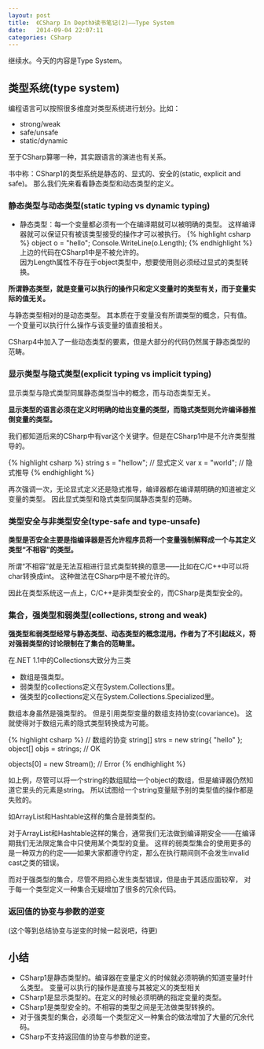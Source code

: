 ```yaml
---
layout: post
title:  《CSharp In Depth》读书笔记(2)——Type System
date:   2014-09-04 22:07:11
categories: CSharp
---
```


继续水。今天的内容是Type System。

## 类型系统(type system)

编程语言可以按照很多维度对类型系统进行划分。比如：

* strong/weak
* safe/unsafe
* static/dynamic

至于CSharp算哪一种，其实跟语言的演进也有关系。

书中称：CSharp1的类型系统是静态的、显式的、安全的(static, explicit and safe)。
那么我们先来看看静态类型和动态类型的定义。


### 静态类型与动态类型(static typing vs dynamic typing)

* 静态类型：每一个变量都必须有一个在编译期就可以被明确的类型。
这样编译器就可以保证只有被该类型接受的操作才可以被执行。
{% highlight csharp %}
object o = "hello";
Console.WriteLine(o.Length);
{% endhighlight %}
上边的代码在CSharp1中是不被允许的。  
因为Length属性不存在于object类型中，想要使用则必须经过显式的类型转换。

<b>所谓静态类型，就是变量可以执行的操作只和定义变量时的类型有关，而于变量实际的值无关。</b>  

与静态类型相对的是动态类型。
其本质在于变量没有所谓类型的概念，只有值。
一个变量可以执行什么操作与该变量的值直接相关。

CSharp4中加入了一些动态类型的要素，但是大部分的代码仍然属于静态类型的范畴。


### 显示类型与隐式类型(explicit typing vs implicit typing)

显示类型与隐式类型同属静态类型当中的概念，而与动态类型无关。

<b>显示类型的语言必须在定义时明确的给出变量的类型，而隐式类型则允许编译器推倒变量的类型。</b>  

我们都知道后来的CSharp中有var这个关键字。但是在CSharp1中是不允许类型推导的。

{% highlight csharp %}
string s = "hellow"; // 显式定义
var x = "world"; // 隐式推导
{% endhighlight %}

再次强调一次，无论显式定义还是隐式推导，编译器都在编译期明确的知道被定义变量的类型。
因此显式类型和隐式类型同属静态类型的范畴。


### 类型安全与非类型安全(type-safe and type-unsafe)

<b>类型是否安全主要是指编译器是否允许程序员将一个变量强制解释成一个与其定义类型“不相容”的类型。</b>

所谓“不相容”就是无法互相进行显式类型转换的意思——比如在C/C++中可以将char转换成int。
这种做法在CSharp中是不被允许的。

因此在类型系统这一点上，C/C++是非类型安全的，而CSharp是类型安全的。

### 集合，强类型和弱类型(collections, strong and weak)

<b>强类型和弱类型经常与静态类型、动态类型的概念混用。作者为了不引起歧义，将对强弱类型的讨论限制在了集合的范畴里。</b>

在.NET 1.1中的Collections大致分为三类

* 数组是强类型。
* 弱类型的collections定义在System.Collections里。
* 强类型的collections定义在System.Collections.Specialized里。


数组本身虽然是强类型的。
但是引用类型变量的数组支持协变(covariance)。
这就使得对于数组元素的隐式类型转换成为可能。

{% highlight csharp %}
// 数组的协变
string[] strs = new string{ "hello" };
object[] objs = strings; // OK

objects[0] = new Stream(); // Error
{% endhighlight %}

如上例，尽管可以将一个string的数组赋给一个object的数组，但是编译器仍然知道它里头的元素是string。
所以试图给一个string变量赋予别的类型值的操作都是失败的。

如ArrayList和Hashtable这样的集合是弱类型的。

对于ArrayList和Hashtable这样的集合，通常我们无法做到编译期安全——在编译期我们无法限定集合中只使用某个类型的变量。
这样的弱类型集合的使用更多的是一种双方的约定——如果大家都遵守约定，那么在执行期间则不会发生invalid cast之类的错误。

而对于强类型的集合，尽管不用担心发生类型错误，但是由于其适应面较窄，
对于每一个类型定义一种集合无疑增加了很多的冗余代码。

### 返回值的协变与参数的逆变

(这个等到总结协变与逆变的时候一起说吧，待更)

## 小结

* CSharp1是静态类型的。编译器在变量定义的时候就必须明确的知道变量时什么类型。
变量可以执行的操作是直接与其被定义的类型相关
* CSharp1是显示类型的。在定义的时候必须明确的指定变量的类型。
* CSharp1是类型安全的。不相容的类型之间是无法做类型转换的。
* 对于强类型的集合，必须每一个类型定义一种集合的做法增加了大量的冗余代码。
* CSharp不支持返回值的协变与参数的逆变。
